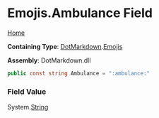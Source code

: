 # Emojis\.Ambulance Field

[Home](../../../README.md)

**Containing Type**: [DotMarkdown](../../README.md)\.[Emojis](../README.md)

**Assembly**: DotMarkdown\.dll

```csharp
public const string Ambulance = ":ambulance:"
```

### Field Value

System\.[String](https://docs.microsoft.com/en-us/dotnet/api/system.string)